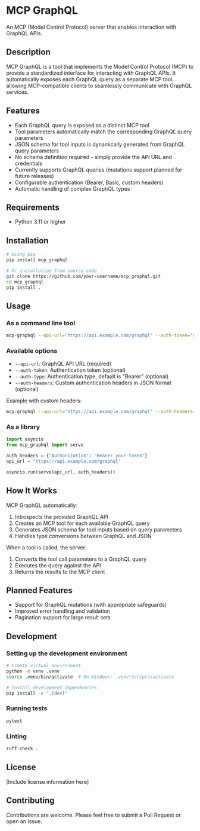 # MCP GraphQL

An MCP (Model Control Protocol) server that enables interaction with GraphQL APIs.

## Description

MCP GraphQL is a tool that implements the Model Control Protocol (MCP) to provide a standardized interface for interacting with GraphQL APIs. It automatically exposes each GraphQL query as a separate MCP tool, allowing MCP-compatible clients to seamlessly communicate with GraphQL services.

## Features

- Each GraphQL query is exposed as a distinct MCP tool
- Tool parameters automatically match the corresponding GraphQL query parameters
- JSON schema for tool inputs is dynamically generated from GraphQL query parameters
- No schema definition required - simply provide the API URL and credentials
- Currently supports GraphQL queries (mutations support planned for future releases)
- Configurable authentication (Bearer, Basic, custom headers)
- Automatic handling of complex GraphQL types

## Requirements

- Python 3.11 or higher

## Installation

```bash
# Using pip
pip install mcp_graphql

# Or installation from source code
git clone https://github.com/your-username/mcp_graphql.git
cd mcp_graphql
pip install .
```

## Usage

### As a command line tool

```bash
mcp-graphql --api-url="https://api.example.com/graphql" --auth-token="your-token"
```

### Available options

- `--api-url`: GraphQL API URL (required)
- `--auth-token`: Authentication token (optional)
- `--auth-type`: Authentication type, default is "Bearer" (optional)
- `--auth-headers`: Custom authentication headers in JSON format (optional)

Example with custom headers:

```bash
mcp-graphql --api-url="https://api.example.com/graphql" --auth-headers='{"Authorization": "Bearer token", "X-API-Key": "key"}'
```

### As a library

```python
import asyncio
from mcp_graphql import serve

auth_headers = {"Authorization": "Bearer your-token"}
api_url = "https://api.example.com/graphql"

asyncio.run(serve(api_url, auth_headers))
```

## How It Works

MCP GraphQL automatically:

1. Introspects the provided GraphQL API
2. Creates an MCP tool for each available GraphQL query
3. Generates JSON schema for tool inputs based on query parameters
4. Handles type conversions between GraphQL and JSON

When a tool is called, the server:
1. Converts the tool call parameters to a GraphQL query
2. Executes the query against the API
3. Returns the results to the MCP client

## Planned Features

- Support for GraphQL mutations (with appropriate safeguards)
- Improved error handling and validation
- Pagination support for large result sets

## Development

### Setting up the development environment

```bash
# Create virtual environment
python -m venv .venv
source .venv/bin/activate  # On Windows: .venv\Scripts\activate

# Install development dependencies
pip install -e ".[dev]"
```

### Running tests

```bash
pytest
```

### Linting

```bash
ruff check .
```

## License

[Include license information here]

## Contributing

Contributions are welcome. Please feel free to submit a Pull Request or open an Issue.

